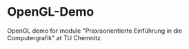 # OpenGL-Demo

OpenGL demo for module "Praxisorientierte Einführung in die Computergrafik" at TU Chemnitz